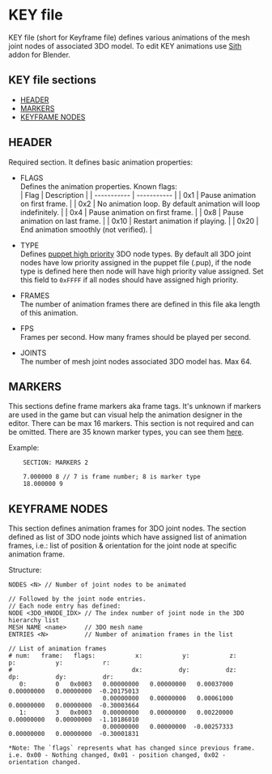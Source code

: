 # KEY file
 KEY file (short for Keyframe file) defines various animations of the mesh joint nodes of associated 3DO model. To edit KEY animations use [Sith](https://github.com/smlu/blender-sith) addon for Blender.

## KEY file sections
 - [HEADER](#header)
 - [MARKERS](#markers)
 - [KEYFRAME NODES](#keyframe-nodes)

## HEADER
Required section. It defines basic animation properties:
 - FLAGS  
  Defines the animation properties. Known flags:  
    | Flag      | Description |
    | ----------- | ----------- |
    | 0x1 | Pause animation on first frame. |
    | 0x2 | No animation loop. By default animation will loop indefinitely. |
    | 0x4 | Pause animation on first frame. |
    | 0x8 | Pause animation on last frame. |
    | 0x10 | Restart animation if playing. |
    | 0x20 | End animation smoothly (not verified). |

 - <a id="key-type"></a> TYPE  
  Defines [puppet high priority](pup.md#pup-high-pri) 3DO node types. By default all 3DO joint nodes have low priority assigned in the puppet file (.pup), if the node type is defined here then node will have high priority value assigned. Set this field to `0xFFFF` if all nodes should have assigned high priority.

 - FRAMES  
  The number of animation frames there are defined in this file aka length of this animation.

 - FPS  
  Frames per second. How many frames  should be played per second.

 - JOINTS  
  The number of mesh joint nodes associated 3DO model has. Max 64.

## MARKERS
This sections define frame markers aka frame tags. It's unknown if markers are used in the game but can visual help the animation designer in the editor. There can be max 16 markers. This section is not required and can be omitted.
There are 35 known marker types, you can see them [here](https://github.com/smlu/blender-sith/blob/a736befb49f6552281bceaf00657a3eecf669046/sith/key/key.py#L41-L73).

Example:
```
    SECTION: MARKERS 2

    7.000000 8 // 7 is frame number; 8 is marker type
    18.000000 9
```

## KEYFRAME NODES
This section defines animation frames for 3DO joint nodes.
The section defined as list of 3DO node joints which have assigned list of animation frames, i.e.: list of position & orientation for the joint node at specific animation frame.

Structure:
```
NODES <N> // Number of joint nodes to be animated

// Followed by the joint node entries.
// Each node entry has defined:
NODE <3DO_HNODE_IDX> // The index number of joint node in the 3DO hierarchy list
MESH NAME <name>     // 3DO mesh name
ENTRIES <N>          // Number of animation frames in the list

// List of animation frames
# num:   frame:   flags:           x:           y:           z:           p:           y:           r:
#                                 dx:          dy:          dz:          dp:          dy:          dr:
   0:        0   0x0003   0.00000000   0.00000000   0.00037000   0.00000000   0.00000000  -0.20175013
                          0.00000000   0.00000000   0.00061000   0.00000000   0.00000000  -0.30003664
   1:        3   0x0003   0.00000000   0.00000000   0.00220000   0.00000000   0.00000000  -1.10186010
                          0.00000000   0.00000000  -0.00257333   0.00000000   0.00000000  -0.30001831

*Note: The `flags` represents what has changed since previous frame. i.e. 0x00 - Nothing changed, 0x01 - position changed, 0x02 - orientation changed.
```